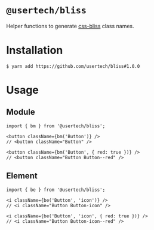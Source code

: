 # `@usertech/bliss`

Helper functions to generate [css-bliss](https://github.com/gilbox/css-bliss) class names.

# Installation

    $ yarn add https://github.com/usertech/bliss#1.0.0

# Usage

## Module

    import { bm } from '@usertech/bliss';

    <button className={bm('Button')} />
    // <button className="Button" />

    <button className={bm('Button', { red: true })} />
    // <button className="Button Button--red" />


## Element

    import { be } from '@usertech/bliss';

    <i className={be('Button', 'icon')} />
    // <i className="Button Button-icon" />

    <i className={be('Button', 'icon', { red: true })} />
    // <i className="Button Button-icon--red" />

